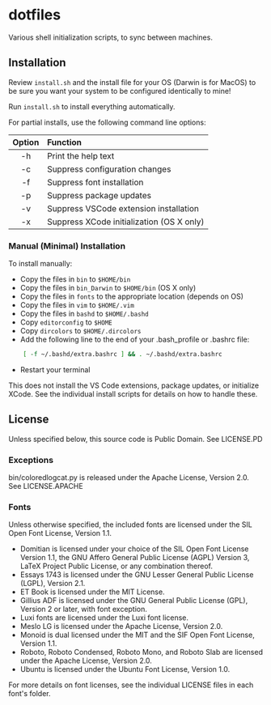 # dotfiles

Various shell initialization scripts, to sync between machines.

## Installation

Review `install.sh` and the install file for your OS (Darwin is for MacOS) to
be sure you want your system to be configured identically to mine!

Run `install.sh` to install everything automatically.

For partial installs, use the following command line options:

| Option | Function |
|:------:|:---------|
|   -h   | Print the help text |
|   -c   | Suppress configuration changes |
|   -f   | Suppress font installation |
|   -p   | Suppress package updates |
|   -v   | Suppress VSCode extension installation |
|   -x   | Suppress XCode initialization (OS X only) |

### Manual (Minimal) Installation

To install manually:

* Copy the files in `bin` to `$HOME/bin`
* Copy the files in `bin_Darwin` to `$HOME/bin` (OS X only)
* Copy the files in `fonts` to the appropriate location (depends on OS)
* Copy the files in `vim` to `$HOME/.vim`
* Copy the files in `bashd` to `$HOME/.bashd`
* Copy `editorconfig` to `$HOME`
* Copy `dircolors` to `$HOME/.dircolors`
* Add the following line to the end of your .bash_profile or .bashrc file:

```bash
    [ -f ~/.bashd/extra.bashrc ] && . ~/.bashd/extra.bashrc
```

* Restart your terminal

This does not install the VS Code extensions, package updates, or initialize XCode. See the individual install scripts for details on how to handle these.

## License

Unless specified below, this source code is Public Domain. See LICENSE.PD

### Exceptions

bin/coloredlogcat.py is released under the Apache License, Version 2.0. See LICENSE.APACHE

### Fonts

Unless otherwise specified, the included fonts are licensed under the SIL Open Font License, Version 1.1.

* Domitian is licensed under your choice of the SIL Open Font License Version 1.1, the GNU Affero General Public License (AGPL) Version 3, LaTeX Project Public License, or any combination thereof.
* Essays 1743 is licensed under the GNU Lesser General Public License (LGPL), Version 2.1.
* ET Book is licensed under the MIT License.
* Gillius ADF is licensed under the GNU General Public License (GPL), Version 2 or later, with font exception.
* Luxi fonts are licensed under the Luxi font license.
* Meslo LG is licensed under the Apache License, Version 2.0.
* Monoid is dual licensed under the MIT and the SIF Open Font License, Version 1.1.
* Roboto, Roboto Condensed, Roboto Mono, and Roboto Slab are licensed under the Apache License, Version 2.0.
* Ubuntu is licensed under the Ubuntu Font License, Version 1.0.

For more details on font licenses, see the individual LICENSE files in each font's folder.
